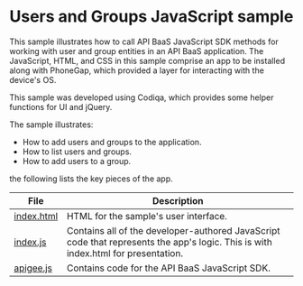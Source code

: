 # Users and Groups JavaScript sample

This sample illustrates how to call API BaaS JavaScript SDK methods for working with user and group entities in an API BaaS application. The JavaScript, HTML, and CSS in this sample comprise an app to be installed along with PhoneGap, which provided a layer for interacting with the device's OS.

This sample was developed using Codiqa, which provides some helper functions for UI and jQuery.

The sample illustrates:

- How to add users and groups to the application.
- How to list users and groups.
- How to add users to a group.

the following lists the key pieces of the app.

File | Description
---- | -----------
[index.html](index.html) | HTML for the sample's user interface.
[index.js](js/index.js) | Contains all of the developer-authored JavaScript code that represents the app's logic. This is with index.html for presentation.
[apigee.js](js/apigee.js) | Contains code for the API BaaS JavaScript SDK.

